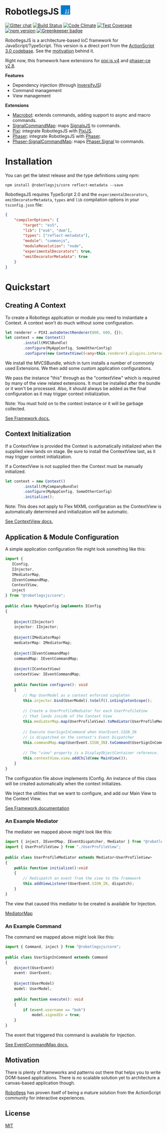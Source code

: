 RobotlegsJS <img src="media/robotlegs.png?raw=true" width="30" height="30" />
===

[![Gitter chat](https://badges.gitter.im/RobotlegsJS/RobotlegsJS.svg)](https://gitter.im/RobotlegsJS/RobotlegsJS)
[![Build Status](https://secure.travis-ci.org/RobotlegsJS/RobotlegsJS.svg?branch=master)](https://travis-ci.org/RobotlegsJS/RobotlegsJS)
[![Code Climate](https://codeclimate.com/github/RobotlegsJS/RobotlegsJS/badges/gpa.svg)](https://codeclimate.com/github/RobotlegsJS/RobotlegsJS)
[![Test Coverage](https://codeclimate.com/github/RobotlegsJS/RobotlegsJS/badges/coverage.svg)](https://codeclimate.com/github/RobotlegsJS/RobotlegsJS/coverage)
[![npm version](https://badge.fury.io/js/%40robotlegsjs%2Fcore.svg)](https://badge.fury.io/js/%40robotlegsjs%2Fcore)
[![Greenkeeper badge](https://badges.greenkeeper.io/RobotlegsJS/RobotlegsJS.svg)](https://greenkeeper.io/)

RobotlegsJS is a architecture-based IoC framework for JavaScript/TypeScript. This
version is a direct port from the [ActionScript 3.0 codebase](https://github.com/robotlegs/robotlegs-framework).
See the [motivation](#motivation) behind it.

Right now, this framework have extensions for [pixi.js v4](http://www.pixijs.com) and
[phaser-ce v2.8](http://phaser.io).

**Features**

- Dependency injection (through [InversifyJS](https://github.com/inversify/InversifyJS))
- Command management
- View management

**Extensions**
- [Macrobot](https://github.com/RobotlegsJS/RobotlegsJS-Macrobot): extends commands, adding support to async and macro commands.
- [SignalCommandMap](https://github.com/RobotlegsJS/RobotlegsJS-SignalCommandMap): maps [SignalsJS](https://github.com/RobotlegsJS/SignalsJS) to commands.
- [Pixi](https://github.com/RobotlegsJS/RobotlegsJS-Pixi): integrate RobotlegsJS with [PixiJS](http://www.pixijs.com).
- [Phaser](https://github.com/RobotlegsJS/RobotlegsJS-Phaser): integrate RobotlegsJS with [Phaser](http://phaser.io).
- [Phaser-SignalCommandMap](https://github.com/RobotlegsJS/RobotlegsJS-Phaser-SignalCommandMap): maps [Phaser.Signal](https://photonstorm.github.io/phaser-ce/Phaser.Signal.html) to commands.

Installation
===

You can get the latest release and the type definitions using npm:

```
npm install @robotlegsjs/core reflect-metadata --save
```

RobotlegsJS requires TypeScript 2.0 and the `experimentalDecorators`,
`emitDecoratorMetadata`, `types` and `lib` compilation options in your
`tsconfig.json` file:

```json
{
    "compilerOptions": {
        "target": "es5",
        "lib": ["es6", "dom"],
        "types": ["reflect-metadata"],
        "module": "commonjs",
        "moduleResolution": "node",
        "experimentalDecorators": true,
        "emitDecoratorMetadata": true
    }
}
```

Quickstart
===

## Creating A Context

To create a Robotlegs application or module you need to instantiate a Context. A
context won't do much without some configuration.

```ts
let renderer = PIXI.autoDetectRenderer(800, 600, {});
let context = new Context()
        .install(MVCSBundle)
        .configure(MyAppConfig, SomeOtherConfig)
        .configure(new ContextView((<any>this.renderer).plugins.interaction));
```

We install the MVCSBundle, which in turn installs a number of commonly used
Extensions. We then add some custom application configurations.

We pass the instance "this" through as the "contextView" which is required by
many of the view related extensions. It must be installed after the bundle or it
won't be processed. Also, it should always be added as the final configuration
as it may trigger context initialization.

Note: You must hold on to the context instance or it will be garbage collected.

[See Framework docs.](docs/robotlegs/framework)

## Context Initialization

If a ContextView is provided the Context is automatically initialized when the
supplied view lands on stage. Be sure to install the ContextView last, as it may
trigger context initialization.

If a ContextView is not supplied then the Context must be manually initialized.

```ts
let context = new Context()
        .install(MyCompanyBundle)
        .configure(MyAppConfig, SomeOtherConfig)
        .initialize();
```

Note: This does not apply to Flex MXML configuration as the ContextView is
automatically determined and initialization will be automatic.

[See ContextView docs.](docs/robotlegs/extensions/contextView)

## Application & Module Configuration

A simple application configuration file might look something like this:

```ts
import {
   IConfig,
   IInjector,
   IMediatorMap,
   IEventCommandMap,
   ContextView,
   inject
} from "@robotlegsjs/core";

public class MyAppConfig implements IConfig
{

    @inject(IInjector)
    injector: IInjector;

    @inject(IMediatorMap)
    mediatorMap: IMediatorMap;

    @inject(IEventCommandMap)
    commandMap: IEventCommandMap;

    @inject(IContextView)
    contextView: IEventCommandMap;

    public function configure(): void
    {
        // Map UserModel as a context enforced singleton
        this.injector.bind(UserModel).toSelf().inSingletonScope();

        // Create a UserProfileMediator for each UserProfileView
        // that lands inside of the Context View
        this.mediatorMap.map(UserProfileView).toMediator(UserProfileMediator);

        // Execute UserSignInCommand when UserEvent.SIGN_IN
        // is dispatched on the context's Event Dispatcher
        this.commandMap.map(UserEvent.SIGN_IN).toCommand(UserSignInCommand);

        // The "view" property is a DisplayObjectContainer reference.
        this.contextView.view.addChild(new MainView());
    }
}
```

The configuration file above implements IConfig. An instance of this class will
be created automatically when the context initializes.

We Inject the utilities that we want to configure, and add our Main View to the
Context View.

[See Framework documentation](docs/robotlegs/framework)

### An Example Mediator

The mediator we mapped above might look like this:

```ts
import { inject, IEventMap, IEventDispatcher, Mediator } from "@robotlegsjs/core";
import { UserProfileView } from "./UserProfileView";

public class UserProfileMediator extends Mediator<UserProfileView>
{
    public function initialize():void
    {
        // Redispatch an event from the view to the framework
        this.addViewListener(UserEvent.SIGN_IN, dispatch);
    }
}
```

The view that caused this mediator to be created is available for Injection.

[MediatorMap](https://github.com/robotlegs/robotlegs-framework/tree/master/src/robotlegs/bender/extensions/mediatorMap)

### An Example Command

The command we mapped above might look like this:

```ts
import { Command, inject } from "@robotlegsjs/core";

public class UserSignInCommand extends Command
{
    @inject(UserEvent)
    event: UserEvent;

    @inject(UserModel)
    model: UserModel;

    public function execute(): void
    {
        if (event.username == "bob")
            model.signedIn = true;
    }
}
```

The event that triggered this command is available for Injection.

[See EventCommandMap docs.](docs/robotlegs/extensions/eventCommandMap)

Motivation
---

There is plenty of frameworks and patterns out there that helps you to write
DOM-based applications. There is no scalable solution yet to architecture a
canvas-based application though.

[Robotlegs](http://www.robotlegs.org) has proven itself of being a mature solution from the ActionScript
community for interactive experiences.

License
---

[MIT](LICENSE)
